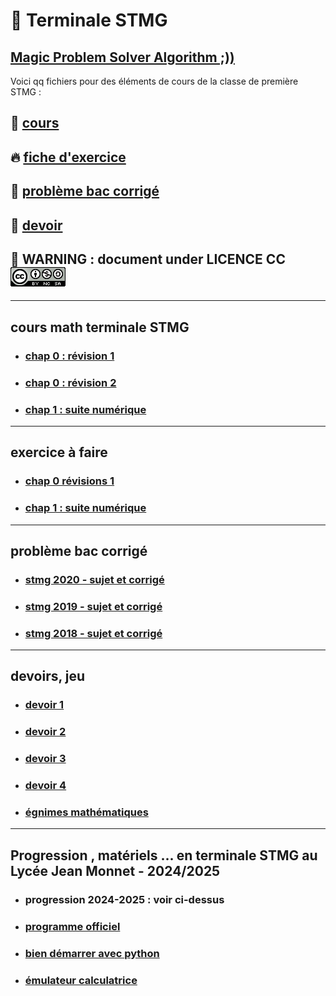 # :santa: Terminale STMG

[Magic Problem Solver Algorithm ;))](https://proftomcrick.com/2011/04/26/feynman-problem-solving-algorithm/)
---------------------------------------------------------------------------------------------------------------------------

Voici qq fichiers pour des éléments de cours de la classe de première STMG :

## 🌈 [cours](#cours)

## 🔥 [fiche d'exercice](#exercice)

## 🚀 [problème bac corrigé](#bac)

## 👋 [devoir](#devoir)

## 🔐 WARNING : document under LICENCE CC ![Licence CC](https://github.com/Math13Net/NSI-premiere/blob/master/licence%20CC.png)


-----------------------------------------------------------------------------------------------------------------------------
## <a name="cours"></a> cours math terminale STMG
* ### [chap 0 : révision 1](https://www.mathsmessciences.com/_files/ugd/d749e9_7c191dd626e8468998f80adb0cf17b1d.pdf)
* ### [chap 0 : révision 2](https://github.com/Math13Net/terminale_STMG/blob/main/R%C3%A9visions%201%20-%20TSTMG.pdf)
* ### [chap 1 : suite numérique](https://www.mathsmessciences.com/_files/ugd/d749e9_503dc14cbc46407889beb1475efc9f2d.pdf)


-----------------------------------------------------------------------------------------------------------------------------
## <a name="exercice"></a> exercice à faire
* ### [chap 0 révisions 1](https://www.mathsmessciences.com/_files/ugd/d749e9_97cd4c9d0a904dc68698ab358af12a9f.pdf)
* ### [chap 1 : suite numérique](https://www.mathsmessciences.com/_files/ugd/d749e9_99be64d7bb4b46fa911b006fa68e8608.pdf)

-----------------------------------------------------------------------------------------------------------------------------
## <a name="bac"></a> problème bac corrigé
* ### [stmg 2020 - sujet et corrigé](https://www.apmep.fr/STMG-2020)
* ### [stmg 2019 - sujet et corrigé](https://www.apmep.fr/STMG-2019)
* ### [stmg 2018 - sujet et corrigé](https://www.apmep.fr/STMG-2018-1-sujet)

-----------------------------------------------------------------------------------------------------------------------------
## <a name="devoir"></a> devoirs, jeu

* ### [devoir 1](https://www.mathsmessciences.com/_files/ugd/d749e9_97cd4c9d0a904dc68698ab358af12a9f.pdf)
* ### [devoir 2](https://github.com/Math13Net/terminale_STMG/blob/main/STMG_DS_02.pdf)
* ### [devoir 3](https://github.com/Math13Net/terminale_STMG/blob/main/STMG_DS_03.pdf)
* ### [devoir 4](http://fr.shaarr.com/app/i-love-you/7509/i-love-coucou)
* ### [égnimes mathématiques](https://mathsetnumerik.weebly.com/les-eacutenigmes-de-seconde.html)
-----------------------------------------------------------------------------------------------------------------------------
## Progression , matériels ... en terminale STMG au Lycée Jean Monnet - 2024/2025
* ### progression 2024-2025 : voir ci-dessus
* ### [programme officiel](https://cache.media.education.gouv.fr/file/SPE8_MENJ_25_7_2019/91/4/spe242_annexe_1158914.pdf)
* ### [bien démarrer avec python](https://xn--petitfut-i1a.com/download/cours-initiation-python/)
* ### [émulateur calculatrice](https://github.com/Math13Net/terminale_STMG/blob/main/Emulateurs%20de%20calculatrices.pdf)
